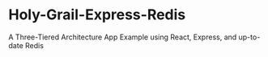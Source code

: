 # Holy-Grail-Express-Redis

A Three-Tiered Architecture App Example using React, Express, and up-to-date Redis
